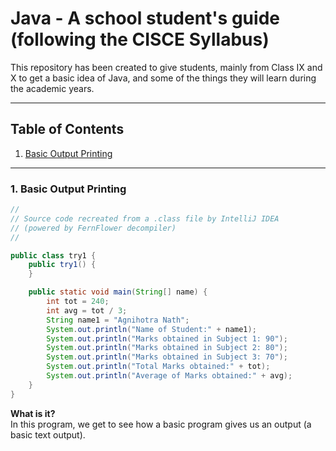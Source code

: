 # Java - A school student's guide (following the CISCE Syllabus)

This repository has been created to give students, mainly from Class IX and X to get a basic idea of Java, and some of the things they will learn during the academic years.
<hr>

## Table of Contents

1. [Basic Output Printing](https://github.com/AlfarexGuy2019/java-docs#1-basic-output-printing)
<hr>

### 1. **Basic Output Printing**
```java
//
// Source code recreated from a .class file by IntelliJ IDEA
// (powered by FernFlower decompiler)
//

public class try1 {
    public try1() {
    }

    public static void main(String[] name) {
        int tot = 240;
        int avg = tot / 3;
        String name1 = "Agnihotra Nath";
        System.out.println("Name of Student:" + name1);
        System.out.println("Marks obtained in Subject 1: 90");
        System.out.println("Marks obtained in Subject 2: 80");
        System.out.println("Marks obtained in Subject 3: 70");
        System.out.println("Total Marks obtained:" + tot);
        System.out.println("Average of Marks obtained:" + avg);
    }
}
```
**What is it?**
<br>In this program, we get to see how a basic program gives us an output (a basic text output).
